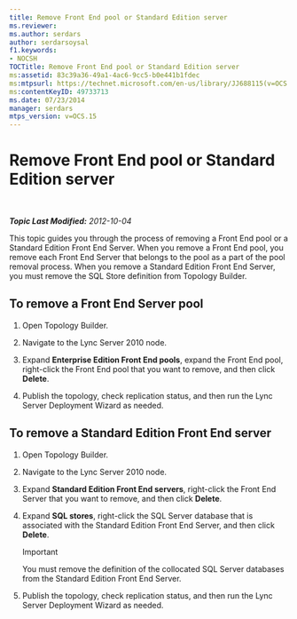 ```yaml
---
title: Remove Front End pool or Standard Edition server
ms.reviewer: 
ms.author: serdars
author: serdarsoysal
f1.keywords:
- NOCSH
TOCTitle: Remove Front End pool or Standard Edition server
ms:assetid: 83c39a36-49a1-4ac6-9cc5-b0e441b1fdec
ms:mtpsurl: https://technet.microsoft.com/en-us/library/JJ688115(v=OCS.15)
ms:contentKeyID: 49733713
ms.date: 07/23/2014
manager: serdars
mtps_version: v=OCS.15
---
```


# Remove Front End pool or Standard Edition server

<div data-xmlns="http://www.w3.org/1999/xhtml">

<div class="topic" data-xmlns="http://www.w3.org/1999/xhtml" data-msxsl="urn:schemas-microsoft-com:xslt" data-cs="https://msdn.microsoft.com/">

<div data-asp="https://msdn2.microsoft.com/asp">



</div>

<div id="mainSection">

<div id="mainBody">

<span> </span>

_**Topic Last Modified:** 2012-10-04_

This topic guides you through the process of removing a Front End pool or a Standard Edition Front End Server. When you remove a Front End pool, you remove each Front End Server that belongs to the pool as a part of the pool removal process. When you remove a Standard Edition Front End Server, you must remove the SQL Store definition from Topology Builder.

<div>

## To remove a Front End Server pool

1.  Open Topology Builder.

2.  Navigate to the Lync Server 2010 node.

3.  Expand **Enterprise Edition Front End pools**, expand the Front End pool, right-click the Front End pool that you want to remove, and then click **Delete**.

4.  Publish the topology, check replication status, and then run the Lync Server Deployment Wizard as needed.

</div>

<div>

## To remove a Standard Edition Front End server

1.  Open Topology Builder.

2.  Navigate to the Lync Server 2010 node.

3.  Expand **Standard Edition Front End servers**, right-click the Front End Server that you want to remove, and then click **Delete**.

4.  Expand **SQL stores**, right-click the SQL Server database that is associated with the Standard Edition Front End Server, and then click **Delete**.
    
    <div>
    

    > [!IMPORTANT]  
    > You must remove the definition of the collocated SQL Server databases from the Standard Edition Front End Server.

    
    </div>

5.  Publish the topology, check replication status, and then run the Lync Server Deployment Wizard as needed.

</div>

</div>

<span> </span>

</div>

</div>

</div>

